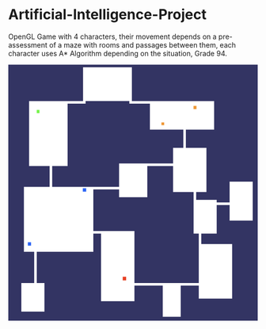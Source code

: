 # Artificial-Intelligence-Project

OpenGL Game with 4 characters, their movement depends on a pre-assessment of a maze with rooms and passages between them, each character uses A* Algorithm depending on the situation, Grade 94.

![](https://github.com/ShalevL/Artificial-Intelligence-Project/blob/main/ai.png)
